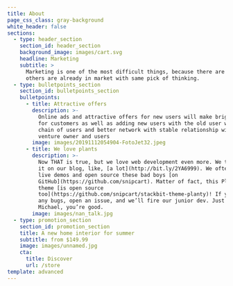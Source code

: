 ```yaml
---
title: About
page_css_class: gray-background
white_header: false
sections:
  - type: header_section
    section_id: header_section
    background_image: images/cart.svg
    headline: Marketing
    subtitle: >
      Marketing is one of the most difficult things, because there are many
      others are already in market with same pick of thinking.
  - type: bulletpoints_section
    section_id: bulletpoints_section
    bulletpoints:
      - title: Attractive offers
        description: >-
          Online ads and attractive offers for new users will make bright light
          for customers as well as adding new users with the old user will make
          chain of users and better network with stable relationship with the
          venture owner and users
        image: images/20191112054904-FotoJet32.jpeg
      - title: We love plants
        description: >-
          Now THAT is true, but we love web development even more. We talk about
          it on our blog, like, [a lot](http://bit.ly/2YA6999). We often craft
          live demos and open source these bad boys [on
          GitHub](https://github.com/snipcart). Matter of fact, this Planty
          theme [is open source
          too](https://github.com/snipcart/stackbit-theme-planty)! If you spot
          any bugs, open an issue, and we’ll fire our junior dev. Just kidding
          Michael, you’re good.
        image: images/nan_talk.jpg
  - type: promotion_section
    section_id: promotion_section
    title: A new home interior for summer
    subtitle: from $149.99
    image: images/unnamed.jpg
    cta:
      title: Discover
      url: /store
template: advanced
---
```

